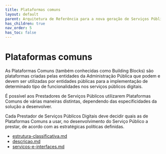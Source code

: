```yaml
---
title: Plataformas comuns
layout: default
parent: Arquitetura de Referência para a nova geração de Serviços Públicos Digitais
has_children: true
nav_order: 5
has_toc: false
---
```



# Plataformas comuns

As Plataformas Comuns (também conhecidas como Building Blocks) são plataformas criadas pelas entidades da Administração Pública que podem e devem ser utilizadas por entidades públicas para a implementação de determinado tipo de funcionalidades nos serviços públicos digitais.&#x20;

É possível aos Prestadores de Serviços Públicos utilizarem Plataformas Comuns de várias maneiras distintas, dependendo das especificidades da solução a desenvolver.&#x20;

Cada Prestador de Serviços Públicos Digitais deve decidir quais as de Plataformas Comuns a usar, no desenvolvimento do Serviço Público a prestar, de acordo com as estratégicas políticas definidas.

- [estrutura-classificativa.md](estrutura-classificativa.md)
- [descricao.md](descricao.md)
- [servicos-e-interfaces.md](servicos-e-interfaces.md)

